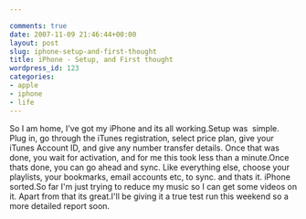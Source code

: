```yaml
---

comments: true
date: 2007-11-09 21:46:44+00:00
layout: post
slug: iphone-setup-and-first-thought
title: iPhone - Setup, and First thought
wordpress_id: 123
categories:
- apple
- iphone
- life
---
```


So I am home, I've got my iPhone and its all working.Setup was  simple. Plug in, go through the iTunes registration, select price plan, give your iTunes Account ID, and give any number transfer details. Once that was done, you wait for activation, and for me this took less than a minute.Once thats done, you can go ahead and sync. Like everything else, choose your playlists, your bookmarks, email accounts etc, to sync. and thats it. iPhone sorted.So far I'm just trying to reduce my music so I can get some videos on it. Apart from that its great.I'll be giving it a true test run this weekend so a more detailed report soon.  
